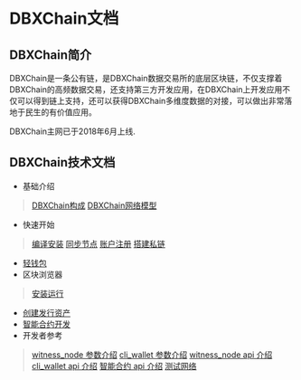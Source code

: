 # DBXChain文档

## DBXChain简介

DBXChain是一条公有链，是DBXChain数据交易所的底层区块链，不仅支撑着DBXChain的高频数据交易，还支持第三方开发应用，在DBXChain上开发应用不仅可以得到链上支持，还可以获得DBXChain多维度数据的对接，可以做出非常落地于民生的有价值应用。

DBXChain主网已于2018年6月上线.


## DBXChain技术文档
* 基础介绍
> [DBXChain构成](introduction.md)
[DBXChain网络模型](introduction.md#DBXChain网络模型)
* 快速开始
> [编译安装](compile.md)
[同步节点](sync.md)
[账户注册](register.md)
[搭建私链](private-chain.md)
* [轻钱包](node/cli_wallet.md)
* 区块浏览器
> [安装运行](wallet/install.md)
* [创建发行资产](wallet/publish_asset.md)
* [智能合约开发](contract/introduction.md)
* 开发者参考
>[witness_node 参数介绍](node/cmd/witness_node.md)
[cli_wallet 参数介绍](node/cmd/cli_wallet.md)
[witness_node api 介绍](api/witness_node.md)
[cli_wallet api 介绍](api/cli_wallet.md)
[智能合约 api 介绍](contract/contract-api.md)
[测试网络](testnet/introduction.md)
